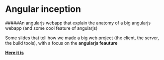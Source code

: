 # Angular inception
#####An angularjs webapp that explain the anatomy of a big angularjs webapp (and some cool feature of angularjs)

Some slides that tell how we made a big web project (the client, the server, the build tools), with a focus on the **angularjs feauture**

**[Here it is](http://afranceschetti.github.io/angular-inception/)**
